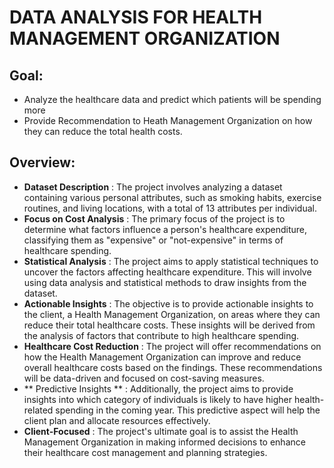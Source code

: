 # DATA ANALYSIS FOR HEALTH MANAGEMENT ORGANIZATION

## Goal:
* Analyze the healthcare data and predict which patients will be spending more 
* Provide Recommendation to Heath Management Organization on how they can reduce the total health costs.
## Overview:
* **Dataset Description** : The project involves analyzing a dataset containing various personal attributes, such as smoking habits, exercise routines, and living locations, with a total of 13 attributes per individual.
* **Focus on Cost Analysis** : The primary focus of the project is to determine what factors influence a person's healthcare expenditure, classifying them as 
 "expensive" or "not-expensive" in terms of healthcare spending.
* **Statistical Analysis** : The project aims to apply statistical techniques to uncover the factors affecting healthcare expenditure. This will involve using data analysis and statistical methods to draw insights from the dataset.
* **Actionable Insights** : The objective is to provide actionable insights to the client, a Health Management Organization, on areas where they can reduce their total healthcare costs. These insights will be derived from the analysis of factors that contribute to high healthcare spending.
* **Healthcare Cost Reduction** : The project will offer recommendations on how the Health Management Organization can improve and reduce overall healthcare costs based on the findings. These recommendations will be data-driven and focused on cost-saving measures.
* ** Predictive Insights ** : Additionally, the project aims to provide insights into which category of individuals is likely to have higher health-related spending in the coming year. This predictive aspect will help the client plan and allocate resources effectively.
* **Client-Focused** : The project's ultimate goal is to assist the Health Management Organization in making informed decisions to enhance their healthcare cost management and planning strategies.




